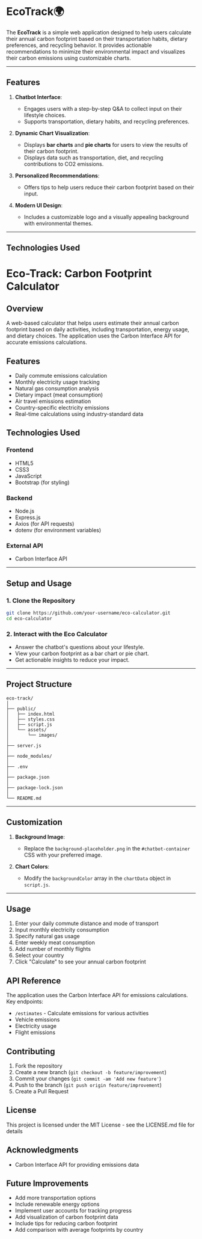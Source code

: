 # EcoTrack🌍

The **EcoTrack** is a simple web application designed to help users calculate their annual carbon footprint based on their transportation habits, dietary preferences, and recycling behavior. It provides actionable recommendations to minimize their environmental impact and visualizes their carbon emissions using customizable charts.

---

## Features

1. **Chatbot Interface**:
   - Engages users with a step-by-step Q&A to collect input on their lifestyle choices.
   - Supports transportation, dietary habits, and recycling preferences.

2. **Dynamic Chart Visualization**:
   - Displays **bar charts** and **pie charts** for users to view the results of their carbon footprint.
   - Displays data such as transportation, diet, and recycling contributions to CO2 emissions.

3. **Personalized Recommendations**:
   - Offers tips to help users reduce their carbon footprint based on their input.

4. **Modern UI Design**:
   - Includes a customizable logo and a visually appealing background with environmental themes.

---

## Technologies Used
# Eco-Track: Carbon Footprint Calculator

## Overview
A web-based calculator that helps users estimate their annual carbon footprint based on daily activities, including transportation, energy usage, and dietary choices. The application uses the Carbon Interface API for accurate emissions calculations.

## Features
- Daily commute emissions calculation
- Monthly electricity usage tracking
- Natural gas consumption analysis
- Dietary impact (meat consumption)
- Air travel emissions estimation
- Country-specific electricity emissions
- Real-time calculations using industry-standard data

## Technologies Used
### Frontend
- HTML5
- CSS3
- JavaScript
- Bootstrap (for styling)

### Backend
- Node.js
- Express.js
- Axios (for API requests)
- dotenv (for environment variables)

### External API
- Carbon Interface API

---

## Setup and Usage

### 1. Clone the Repository
```bash
git clone https://github.com/your-username/eco-calculator.git
cd eco-calculator
```

### 2. Interact with the Eco Calculator
- Answer the chatbot's questions about your lifestyle.
- View your carbon footprint as a bar chart or pie chart.
- Get actionable insights to reduce your impact.

---

## Project Structure

```
eco-track/
│
├── public/
│   ├── index.html
│   ├── styles.css
│   ├── script.js
│   └── assets/
│       └── images/
│
├── server.js
│
├── node_modules/
│
├── .env
│
├── package.json
│
├── package-lock.json
│
└── README.md
```

---

## Customization

1. **Background Image**:
   - Replace the `background-placeholder.png` in the `#chatbot-container` CSS with your preferred image.
     
2. **Chart Colors**:
   - Modify the `backgroundColor` array in the `chartData` object in `script.js`.

---

## Usage
1. Enter your daily commute distance and mode of transport
2. Input monthly electricity consumption
3. Specify natural gas usage
4. Enter weekly meat consumption
5. Add number of monthly flights
6. Select your country
7. Click "Calculate" to see your annual carbon footprint

## API Reference
The application uses the Carbon Interface API for emissions calculations. Key endpoints:
- `/estimates` - Calculate emissions for various activities
- Vehicle emissions
- Electricity usage
- Flight emissions

## Contributing
1. Fork the repository
2. Create a new branch (`git checkout -b feature/improvement`)
3. Commit your changes (`git commit -am 'Add new feature'`)
4. Push to the branch (`git push origin feature/improvement`)
5. Create a Pull Request

## License
This project is licensed under the MIT License - see the LICENSE.md file for details

## Acknowledgments
- Carbon Interface API for providing emissions data

## Future Improvements
- Add more transportation options
- Include renewable energy options
- Implement user accounts for tracking progress
- Add visualization of carbon footprint data
- Include tips for reducing carbon footprint
- Add comparison with average footprints by country
